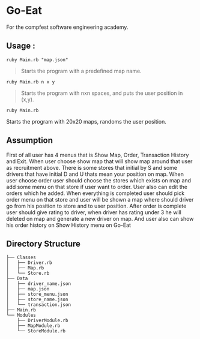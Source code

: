 # Go-Eat
For the compfest software engineering academy.

## Usage :
``` 
ruby Main.rb "map.json"
```
> Starts the program with a predefined map name.

``` 
ruby Main.rb n x y
```
> Starts the program with nxn spaces, and puts the user position in (x,y).

``` 
ruby Main.rb
```
Starts the program with 20x20 maps, randoms the user position.


## Assumption
First of all user has 4 menus that is Show Map, Order, Transaction History and Exit. When user choose show map that will show map around that user as recruitment above. There is some stores that  initial by S and some drivers that have initial D and U thats mean your position on map. When user choose order user should choose the stores which exists on map and add some menu on that store if user want to order. User also can edit the orders which he added. When everything is completed user should pick order menu on that store and user will be shown a map where should driver go from his position to store and to user position. After order is complete user should give rating to driver, when driver has rating under 3 he will deleted on map and generate a new driver on map.
And user also can show his order history on Show History menu on Go-Eat

## Directory Structure
```
├── Classes
│   ├── Driver.rb
│   ├── Map.rb
│   └── Store.rb
├── Data
│   ├── driver_name.json
│   ├── map.json
│   ├── store_menu.json
│   ├── store_name.json
│   └── transaction.json
├── Main.rb
└── Modules
    ├── DriverModule.rb
    ├── MapModule.rb
    └── StoreModule.rb
```
